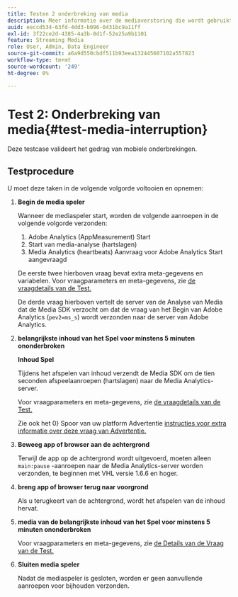 ```yaml
---
title: Testen 2 onderbreking van media
description: Meer informatie over de mediaverstoring die wordt gebruikt bij de validatie.
uuid: eeccd534-63fd-4dd3-b096-0431bc9a11ff
exl-id: 3f22ce2d-4385-4a3b-8d1f-52e25a9b1101
feature: Streaming Media
role: User, Admin, Data Engineer
source-git-commit: a6a9d550cbdf511b93eea132445607102a557823
workflow-type: tm+mt
source-wordcount: '249'
ht-degree: 0%

---
```


# Test 2: Onderbreking van media{#test-media-interruption}

Deze testcase valideert het gedrag van mobiele onderbrekingen.

## Testprocedure

U moet deze taken in de volgende volgorde voltooien en opnemen:

1. **Begin de media speler**

   Wanneer de mediaspeler start, worden de volgende aanroepen in de volgende volgorde verzonden:

   1. Adobe Analytics (AppMeasurement) Start
   1. Start van media-analyse (hartslagen)
   1. Media Analytics (heartbeats) Aanvraag voor Adobe Analytics Start aangevraagd

   De eerste twee hierboven vraag bevat extra meta-gegevens en variabelen. Voor vraagparameters en meta-gegevens, zie [ de vraagdetails van de Test.](/help/legacy/validation/test-call-details.md#start-the-media-player)

   De derde vraag hierboven vertelt de server van de Analyse van Media dat de Media SDK verzocht om dat de vraag van het Begin van Adobe Analytics (`pev2=ms_s`) wordt verzonden naar de server van Adobe Analytics.

1. **belangrijkste inhoud van het Spel voor minstens 5 minuten ononderbroken**

   **Inhoud Spel**

   Tijdens het afspelen van inhoud verzendt de Media SDK om de tien seconden afspeelaanroepen (hartslagen) naar de Media Analytics-server.

   Voor vraagparameters en meta-gegevens, zie [ de vraagdetails van de Test.](/help/legacy/validation/test-call-details.md#play-main-content)

   Zie ook het 0} Spoor van uw platform Advertentie [ instructies voor extra informatie over deze vraag van Advertentie.](/help/use-cases/track-ads/track-ads-overview.md)

1. **Beweeg app of browser aan de achtergrond**

   Terwijl de app op de achtergrond wordt uitgevoerd, moeten alleen `main:pause` -aanroepen naar de Media Analytics-server worden verzonden, te beginnen met VHL versie 1.6.6 en hoger.

1. **breng app of browser terug naar voorgrond**

   Als u terugkeert van de achtergrond, wordt het afspelen van de inhoud hervat.

1. **media van de belangrijkste inhoud van het Spel voor minstens 5 minuten ononderbroken**

   Voor vraagparameters en meta-gegevens, zie [ de Details van de Vraag van de Test.](/help/legacy/validation/test-call-details.md#play-main-content)

1. **Sluiten media speler**

   Nadat de mediaspeler is gesloten, worden er geen aanvullende aanroepen voor bijhouden verzonden.
